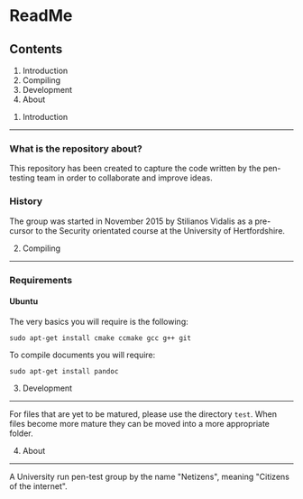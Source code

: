 ReadMe
======

Contents
--------

1. Introduction
2. Compiling
3. Development
4. About

1) Introduction
---------------

### What is the repository about?

This repository has been created to capture the code written by the pen-testing team in order to collaborate and improve ideas.

### History

The group was started in November 2015 by Stilianos Vidalis as a pre-cursor to the Security orientated course at the University of Hertfordshire.

2) Compiling
------------

### Requirements

#### Ubuntu

The very basics you will require is the following:

    sudo apt-get install cmake ccmake gcc g++ git

To compile documents you will require:

    sudo apt-get install pandoc

3) Development
--------------

For files that are yet to be matured, please use the directory `test`. When files become more mature they can be moved into a more appropriate folder.

4) About
--------

A University run pen-test group by the name "Netizens", meaning "Citizens of the internet".
